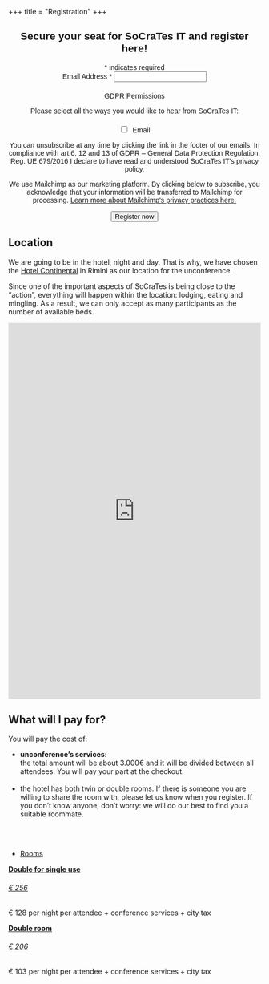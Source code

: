 +++
title = "Registration"
+++

<div class="registration-form" style="text-align: center;">
  <!--<h4>Please leave your e-mail here to let us know you would like to attend SoCraTes-IT 2019</h4>-->
  
  
<!-- Begin Mailchimp Signup Form -->
<link href="//cdn-images.mailchimp.com/embedcode/classic-10_7.css" rel="stylesheet" type="text/css">
<style type="text/css">
	#mc_embed_signup{clear:left; font:14px Helvetica,Arial,sans-serif; }
	/* Add your own Mailchimp form style overrides in your site stylesheet or in this style block.
	   We recommend moving this block and the preceding CSS link to the HEAD of your HTML file. */
</style>
<style type="text/css">
	#mc-embedded-subscribe-form input[type=checkbox]{display: inline; width: auto;margin-right: 10px;}
	#mergeRow-gdpr {margin-top: 20px;}
	#mergeRow-gdpr fieldset label {font-weight: normal;}
	#mc-embedded-subscribe-form .mc_fieldset{border:none;min-height: 0px;padding-bottom:0px;}
</style>
<div id="mc_embed_signup">
<form action="https://socrates-conference.us20.list-manage.com/subscribe/post?u=4e24ba7602f7acf9fe79737d3&amp;id=be9dbd9e7a" method="post" id="mc-embedded-subscribe-form" name="mc-embedded-subscribe-form" class="validate" target="_blank" novalidate>
    <div id="mc_embed_signup_scroll">
	<h2>Secure your seat for SoCraTes IT and register here!</h2>
<div class="indicates-required"><span class="asterisk">*</span> indicates required</div>
<div class="mc-field-group">
	<label for="mce-EMAIL">Email Address  <span class="asterisk">*</span>
</label>
	<input type="email" value="" name="EMAIL" class="required email" id="mce-EMAIL">
</div>
<div id="mergeRow-gdpr" class="mergeRow gdpr-mergeRow content__gdprBlock mc-field-group">
    <div class="content__gdpr">
        <label>GDPR Permissions</label>
        <p>Please select all the ways you would like to hear from SoCraTes IT:</p>
        <fieldset class="mc_fieldset gdprRequired mc-field-group" name="interestgroup_field">
		<label class="checkbox subfield" for="gdpr_11381"><input type="checkbox" id="gdpr_11381" name="gdpr[11381]" value="Y" class="av-checkbox gdpr"><span>Email</span> </label>
        </fieldset>
        <p>You can unsubscribe at any time by clicking the link in the footer of our emails. 
In compliance with art.6, 12 and 13 of GDPR – General Data Protection Regulation, Reg. UE 679/2016  I declare to have read and understood SoCraTes IT’s privacy policy.</p>
    </div>
    <div class="content__gdprLegal">
        <p>We use Mailchimp as our marketing platform. By clicking below to subscribe, you acknowledge that your information will be transferred to Mailchimp for processing. <a href="https://mailchimp.com/legal/" target="_blank">Learn more about Mailchimp's privacy practices here.</a></p>
    </div>
</div>
	<div id="mce-responses" class="clear">
		<div class="response" id="mce-error-response" style="display:none"></div>
		<div class="response" id="mce-success-response" style="display:none"></div>
	</div>    <!-- real people should not fill this in and expect good things - do not remove this or risk form bot signups-->
    <div style="position: absolute; left: -5000px;" aria-hidden="true"><input type="text" name="b_4e24ba7602f7acf9fe79737d3_be9dbd9e7a" tabindex="-1" value=""></div>
    <div class="clear"><input type="submit" value="Register now" name="subscribe" id="mc-embedded-subscribe" class="button"></div>
    </div>
</form>
</div>
<script type='text/javascript' src='//s3.amazonaws.com/downloads.mailchimp.com/js/mc-validate.js'></script><script type='text/javascript'>(function($) {window.fnames = new Array(); window.ftypes = new Array();fnames[0]='EMAIL';ftypes[0]='email';fnames[1]='FNAME';ftypes[1]='text';fnames[2]='LNAME';ftypes[2]='text';fnames[4]='PHONE';ftypes[4]='phone';fnames[5]='BIRTHDAY';ftypes[5]='birthday';}(jQuery));var $mcj = jQuery.noConflict(true);</script>
<!--End mc_embed_signup-->
</div>


## Location
We are going to be in the hotel, night and day. That is why, we have chosen the [Hotel Continental](https://www.hotelcontinentalrimini.it/) in Rimini as our location for the unconference.

Since one of the important aspects of SoCraTes is being close to the “action”, everything will happen within
the location: lodging, eating and mingling. As a result, we can only accept as many participants as the
number of available beds.


<div class="container">
        <div class="intro-text">
            <iframe src="https://www.google.com/maps/embed?pb=!1m18!1m12!1m3!1d2866.8356241264546!2d12.581224015059124!3d44.06610277910922!2m3!1f0!2f0!3f0!3m2!1i1024!2i768!4f13.1!3m3!1m2!1s0x132cc37168068d3b%3A0xb43bd4e029c3e2b8!2sFamily+Hotel+Continental!5e0!3m2!1sen!2sch!4v1550728391487" width="100%" height="750" frameborder="0" style="border:0" allowfullscreen></iframe>
        </div>
    </div>

## What will I pay for?
You will pay the cost of:

* **unconference’s services**:<br />the total amount will be about 3.000€ and it will be divided between all attendees.
You will pay your part at the checkout.<br /><br />
* the hotel has both twin or double rooms. If there is someone you are willing to share the room with, please let us know when you register. If you don’t know anyone, don’t worry: we will do our best to find you a suitable roommate.
<br />
<br />



<div class="row schedule schedule-light">
    <ul class="nav nav-schedule">
        <li><a href="Rooms" data-toggle="tab">Rooms</a></li>
    </ul>
    <div class="tab-content">
        <div id="schedule3_day1" class="tab-pane fade active in">
            <div class="panel-group" id="schedule3_day1_timeline">
                <div class="panel schedule-item">
                    <a data-toggle="collapse" href="#schedule3_day1_time1" class="schedule-item-toggle">
                        <strong class="time highlight">Double for single use</strong>
                        <div class="lecture-icon-wrapper"><span class="fa fa-bed"></span></div>
                        <h6 class="title">€ 256</h6>
                    </a>
                    <div id="schedule3_day1_time1" class="panel-collapse collapse in schedule-item-body">
                        <p class="description">€ 128 per night per attendee + conference services + city tax</p>
                    </div>
                </div>
                <div class="panel schedule-item">
                    <a data-toggle="collapse" href="#schedule3_day1_time1" class="schedule-item-toggle">
                        <strong class="time highlight">Double room</strong>
                        <div class="lecture-icon-wrapper"><span class="fa fa-bed"></span></div>
                        <h6 class="title">€ 206</h6>
                    </a>
                    <div id="schedule3_day1_time1" class="panel-collapse collapse in schedule-item-body">
                        <p class="description">€ 103 per night per attendee + conference services + city tax</p>
                    </div>
                </div>
            </div>
        </div>
    </div>
</div>
